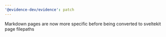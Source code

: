 ```yaml
---
'@evidence-dev/evidence': patch
---
```


Markdown pages are now more specific before being converted to sveltekit page filepaths

